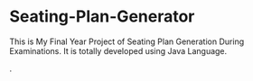 # Seating-Plan-Generator

This is My Final Year Project of Seating Plan Generation During Examinations. It is totally developed using Java Language.










































































































































































.






































